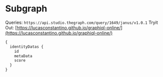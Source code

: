 # Subgraph

Queries: `https://api.studio.thegraph.com/query/1649/janus/v1.0.1`
Tryit Out: [https://lucasconstantino.github.io/graphiql-online/](https://lucasconstantino.github.io/graphiql-online/)

```graphql
{
  identityDatas {
    id
    metaData
    score
  }
}
```

